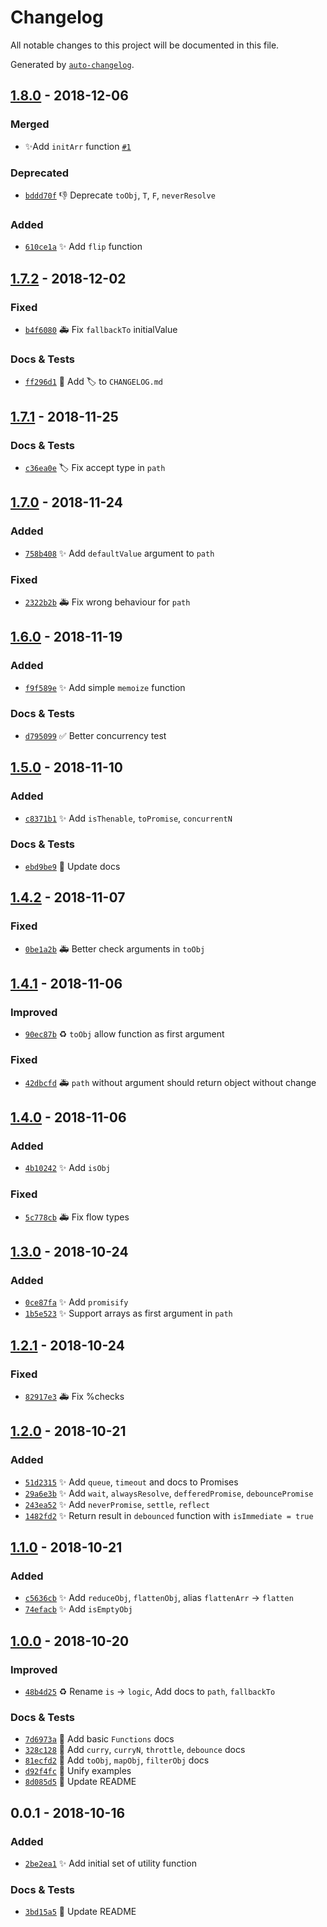 # Changelog
All notable changes to this project will be documented in this file.

Generated by [`auto-changelog`](https://github.com/CookPete/auto-changelog).

## [1.8.0](https://github.com/exah/utils/compare/1.7.2...1.8.0) - 2018-12-06
### Merged
- ✨Add `initArr` function [`#1`](https://github.com/exah/utils/pull/1)

### Deprecated

- [`bddd70f`](https://github.com/exah/utils/commit/bddd70f0824f4d425917d47b1d502f553fb7679e) 👎 Deprecate `toObj`, `T`, `F`, `neverResolve`

### Added

- [`610ce1a`](https://github.com/exah/utils/commit/610ce1ad2424a4385ed8d5b862bbc174d4fc224c) ✨ Add `flip` function

## [1.7.2](https://github.com/exah/utils/compare/1.7.1...1.7.2) - 2018-12-02

### Fixed

- [`b4f6080`](https://github.com/exah/utils/commit/b4f608079fe28bc837616ca5d76348b81ac51fec) 🚑 Fix `fallbackTo` initialValue

### Docs & Tests

- [`ff296d1`](https://github.com/exah/utils/commit/ff296d126b7bdd5e5088dfba67de5623aed52560) 🔧 Add 🏷 to `CHANGELOG.md`

## [1.7.1](https://github.com/exah/utils/compare/1.7.0...1.7.1) - 2018-11-25

### Docs & Tests

- [`c36ea0e`](https://github.com/exah/utils/commit/c36ea0ef4bcb7a6387061343df690dd49201a68e) 🏷 Fix accept type in `path`

## [1.7.0](https://github.com/exah/utils/compare/1.6.0...1.7.0) - 2018-11-24

### Added

- [`758b408`](https://github.com/exah/utils/commit/758b408415cb238ec916c84e0e750df1f476b418) ✨ Add `defaultValue` argument to `path`

### Fixed

- [`2322b2b`](https://github.com/exah/utils/commit/2322b2b1bcbdee04ede8c86af41e5d44c7b8d038) 🚑 Fix wrong behaviour for `path`

## [1.6.0](https://github.com/exah/utils/compare/1.5.0...1.6.0) - 2018-11-19

### Added

- [`f9f589e`](https://github.com/exah/utils/commit/f9f589e03647a75626547e575e432d844502a219) ✨ Add simple `memoize` function

### Docs & Tests

- [`d795099`](https://github.com/exah/utils/commit/d7950996d00d096f8732e1e75ec80f049b810491) ✅ Better concurrency test

## [1.5.0](https://github.com/exah/utils/compare/1.4.2...1.5.0) - 2018-11-10

### Added

- [`c8371b1`](https://github.com/exah/utils/commit/c8371b16cdef3f9c369d15575c387cdcd61f8236) ✨ Add `isThenable`, `toPromise`, `concurrentN`

### Docs & Tests

- [`ebd9be9`](https://github.com/exah/utils/commit/ebd9be9b90a85b7bd7c661c92542087bc7a657d0) 📝 Update docs

## [1.4.2](https://github.com/exah/utils/compare/1.4.1...1.4.2) - 2018-11-07

### Fixed

- [`0be1a2b`](https://github.com/exah/utils/commit/0be1a2bcafc4bc0c2e29da8fa5febab7b15b7194) 🚑 Better check arguments in `toObj`

## [1.4.1](https://github.com/exah/utils/compare/1.4.0...1.4.1) - 2018-11-06

### Improved

- [`90ec87b`](https://github.com/exah/utils/commit/90ec87bc84ac4806d0498d33dfccb6f690a5baab) ♻️ `toObj` allow function as first argument

### Fixed

- [`42dbcfd`](https://github.com/exah/utils/commit/42dbcfdf125fee14c09e3b065d61bf96bfc6e1f4) 🚑 `path` without argument should return object without change

## [1.4.0](https://github.com/exah/utils/compare/1.3.0...1.4.0) - 2018-11-06

### Added

- [`4b10242`](https://github.com/exah/utils/commit/4b10242af9f6c8e39a21efdab55859e219866dd8) ✨ Add `isObj`

### Fixed

- [`5c778cb`](https://github.com/exah/utils/commit/5c778cb89358560604bb5cfa290f89386fc20651) 🚑 Fix flow types

## [1.3.0](https://github.com/exah/utils/compare/1.2.1...1.3.0) - 2018-10-24

### Added

- [`0ce87fa`](https://github.com/exah/utils/commit/0ce87fa0ba8cb73b55de47f2e8ff3c76b6737b8c) ✨ Add `promisify`
- [`1b5e523`](https://github.com/exah/utils/commit/1b5e523f7566176b32c05eef2204481025260c44) ✨ Support arrays as first argument in `path`

## [1.2.1](https://github.com/exah/utils/compare/1.2.0...1.2.1) - 2018-10-24

### Fixed

- [`82917e3`](https://github.com/exah/utils/commit/82917e3780844c20b91c70a49c30efec48a93366) 🚑 Fix %checks

## [1.2.0](https://github.com/exah/utils/compare/1.1.0...1.2.0) - 2018-10-21

### Added

- [`51d2315`](https://github.com/exah/utils/commit/51d2315fe23d0626227015aa7e141db071a015a3) ✨ Add `queue`, `timeout` and docs to Promises
- [`29a6e3b`](https://github.com/exah/utils/commit/29a6e3bba855f9ad273738f4eaf083b191aeba3f) ✨ Add `wait`, `alwaysResolve`, `defferedPromise`, `debouncePromise`
- [`243ea52`](https://github.com/exah/utils/commit/243ea52f262373bf9a732066b43ef46448a130f7) ✨ Add `neverPromise`, `settle`, `reflect`
- [`1482fd2`](https://github.com/exah/utils/commit/1482fd212d77eeca69ca7a576f62538b5daa891b) ✨ Return result in `debounced` function with `isImmediate = true`

## [1.1.0](https://github.com/exah/utils/compare/1.0.0...1.1.0) - 2018-10-21

### Added

- [`c5636cb`](https://github.com/exah/utils/commit/c5636cb112c5822b404e693fc760896e116e9854) ✨ Add `reduceObj`, `flattenObj`, alias `flattenArr` → `flatten`
- [`74efacb`](https://github.com/exah/utils/commit/74efacbcdb24265e7cf5423c0a2997692684aaf3) ✨ Add `isEmptyObj`

## [1.0.0](https://github.com/exah/utils/compare/0.0.1...1.0.0) - 2018-10-20

### Improved

- [`48b4d25`](https://github.com/exah/utils/commit/48b4d259e10ad97c3e5315219fa59eb60fad0449) ♻️ Rename `is` → `logic`, Add docs to `path`, `fallbackTo`

### Docs & Tests

- [`7d6973a`](https://github.com/exah/utils/commit/7d6973a3355ab3206fb614088e516c2c36541e2e) 📝 Add basic `Functions` docs
- [`328c128`](https://github.com/exah/utils/commit/328c1282e519f29de8bf28193cce3d19ea630969) 📝 Add `curry`, `curryN`, `throttle`, `debounce` docs
- [`81ecfd2`](https://github.com/exah/utils/commit/81ecfd26a214fe65f08363688d41fcc10a2a0b82) 📝 Add `toObj`, `mapObj`, `filterObj` docs
- [`d92f4fc`](https://github.com/exah/utils/commit/d92f4fc44f436b0d9ba5a88204b5854976364990) 📝 Unify examples
- [`8d085d5`](https://github.com/exah/utils/commit/8d085d54c30ec8bb138f675085bc930c640f7cec) 📝 Update README

## 0.0.1 - 2018-10-16

### Added

- [`2be2ea1`](https://github.com/exah/utils/commit/2be2ea1888b8f32ca53a8f125fbe1d7aaee2c6ea) ✨ Add initial set of utility function

### Docs & Tests

- [`3bd15a5`](https://github.com/exah/utils/commit/3bd15a58f67688e47f5686ea5d32c8b34badd46e) 📝 Update README
